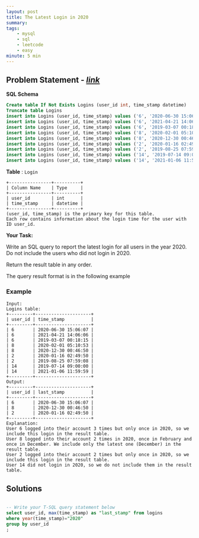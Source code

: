 ```yaml
---
layout: post
title: The Latest Login in 2020                       
summary:
tags:
    - mysql
    - sql
    - leetcode
    - easy
minute: 5 min
---
```


## Problem Statement - [*link*](https://leetcode.com/problems/the-latest-login-in-2020/)  

**SQL Schema** 
```sql
Create table If Not Exists Logins (user_id int, time_stamp datetime)
Truncate table Logins
insert into Logins (user_id, time_stamp) values ('6', '2020-06-30 15:06:07')
insert into Logins (user_id, time_stamp) values ('6', '2021-04-21 14:06:06')
insert into Logins (user_id, time_stamp) values ('6', '2019-03-07 00:18:15')
insert into Logins (user_id, time_stamp) values ('8', '2020-02-01 05:10:53')
insert into Logins (user_id, time_stamp) values ('8', '2020-12-30 00:46:50')
insert into Logins (user_id, time_stamp) values ('2', '2020-01-16 02:49:50')
insert into Logins (user_id, time_stamp) values ('2', '2019-08-25 07:59:08')
insert into Logins (user_id, time_stamp) values ('14', '2019-07-14 09:00:00')
insert into Logins (user_id, time_stamp) values ('14', '2021-01-06 11:59:59')
```

**Table** : `Login`

```
+----------------+----------+
| Column Name    | Type     |
+----------------+----------+
| user_id        | int      |
| time_stamp     | datetime |
+----------------+----------+
(user_id, time_stamp) is the primary key for this table.
Each row contains information about the login time for the user with ID user_id.
```


**Your Task:** 

Write an SQL query to report the latest login for all users in the year 2020. Do not include the users who did not login in 2020.

Return the result table in any order.

The query result format is in the following example


### Example
   
```
Input: 
Logins table:
+---------+---------------------+
| user_id | time_stamp          |
+---------+---------------------+
| 6       | 2020-06-30 15:06:07 |
| 6       | 2021-04-21 14:06:06 |
| 6       | 2019-03-07 00:18:15 |
| 8       | 2020-02-01 05:10:53 |
| 8       | 2020-12-30 00:46:50 |
| 2       | 2020-01-16 02:49:50 |
| 2       | 2019-08-25 07:59:08 |
| 14      | 2019-07-14 09:00:00 |
| 14      | 2021-01-06 11:59:59 |
+---------+---------------------+
Output: 
+---------+---------------------+
| user_id | last_stamp          |
+---------+---------------------+
| 6       | 2020-06-30 15:06:07 |
| 8       | 2020-12-30 00:46:50 |
| 2       | 2020-01-16 02:49:50 |
+---------+---------------------+
Explanation: 
User 6 logged into their account 3 times but only once in 2020, so we include this login in the result table.
User 8 logged into their account 2 times in 2020, once in February and once in December. We include only the latest one (December) in the result table.
User 2 logged into their account 2 times but only once in 2020, so we include this login in the result table.
User 14 did not login in 2020, so we do not include them in the result table.
```


## Solutions

```sql

-- Write your T-SQL query statement below
select user_id, max(time_stamp) as "last_stamp" from logins
where year(time_stamp)="2020"
group by user_id
;

```

